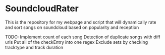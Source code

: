 SoundcloudRater
===============

This is the repository for my webpage and script that will dynamically rate and sort songs on soundcloud based on popularity and reception

TODO:
Implement count of each song
Detection of duplicate songs with diff urls
Put all of the checkEntry into one regex
Exclude sets by checking tracktype and track duration
